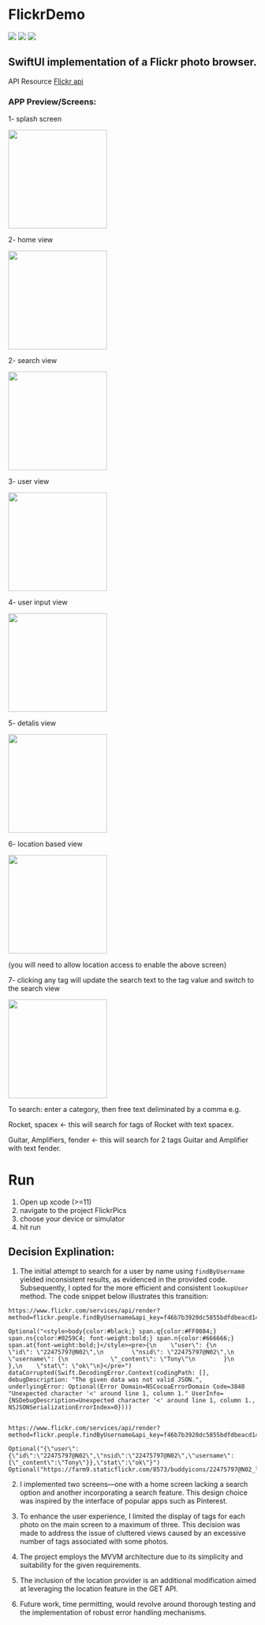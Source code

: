 # FlickrDemo

![](https://img.shields.io/badge/Swift:-5.3_5.4_5.5-ff5900.svg)
![](https://img.shields.io/badge/Platform:-_iOS-ff5900.svg)
![](https://img.shields.io/badge/chip_support:-M1-ff5900.svg)

## SwiftUI implementation of a Flickr photo browser.

API Resource [Flickr api](https://www.flickr.com/services/api/flickr.photos.search.html)


### APP Preview/Screens:

1- splash screen 

<img src="https://github.com/SohaEmad/FlickerDemo/blob/main/photos/splash_screen.gif" width="200">

2- home view 

<img src="https://github.com/SohaEmad/FlickerDemo/blob/main/photos/main_view.jpg" width="200">

2- search view 

<img src="https://github.com/SohaEmad/FlickerDemo/blob/main/photos/search_view.gif" width="200">

3- user view

<img src="https://github.com/SohaEmad/FlickerDemo/blob/main/photos/user_view.gif" width="200">

4- user input view 

<img src="https://github.com/SohaEmad/FlickerDemo/blob/main/photos/user_search.jpg" width="200">

5- detalis view 

<img src="https://github.com/SohaEmad/FlickerDemo/blob/main/photos/details_screen.gif" width="200">

6- location based view 

<img src="https://github.com/SohaEmad/FlickerDemo/blob/main/photos/location_view.jpg" width="200">

(you will need to allow location access to enable the above screen)


7- clicking any tag will update the search text to the tag value and switch to the search view 

<img src="https://github.com/SohaEmad/FlickerDemo/blob/main/photos/tags_redirect.gif" width="200">

To search: enter a category, then free text deliminated by a comma e.g.

Rocket, spacex  <- this will search for tags of Rocket with text spacex.

Guitar, Amplifiers, fender <- this will search for 2 tags Guitar and Amplifier with text fender.

# Run
1. Open up xcode (>=11) 
2. navigate to the project FlickrPics
3. choose your device or simulator
4. hit run

## Decision Explination: 

1. The initial attempt to search for a user by name using `findByUsername` yielded inconsistent results, as evidenced in the provided code. Subsequently, I opted for the more efficient and consistent `lookupUser` method. The code snippet below illustrates this transition:

``` 
https://www.flickr.com/services/api/render?method=flickr.people.findByUsername&api_key=f46b7b3920dc5855bdfdbeacd14b3ebd&username=Tony&format=json&nojsoncallback=?

Optional("<style>body{color:#black;} span.q{color:#FF0084;} span.ns{color:#0259C4; font-weight:bold;} span.n{color:#666666;} span.at{font-weight:bold;}</style><pre>{\n    \"user\": {\n        \"id\": \"22475797@N02\",\n        \"nsid\": \"22475797@N02\",\n        \"username\": {\n            \"_content\": \"Tony\"\n        }\n    },\n    \"stat\": \"ok\"\n}</pre>")
dataCorrupted(Swift.DecodingError.Context(codingPath: [], debugDescription: "The given data was not valid JSON.", underlyingError: Optional(Error Domain=NSCocoaErrorDomain Code=3840 "Unexpected character '<' around line 1, column 1." UserInfo={NSDebugDescription=Unexpected character '<' around line 1, column 1., NSJSONSerializationErrorIndex=0})))


https://www.flickr.com/services/api/render?method=flickr.people.findByUsername&api_key=f46b7b3920dc5855bdfdbeacd14b3ebd&username=Tony&format=json&nojsoncallback=?

Optional("{\"user\":{\"id\":\"22475797@N02\",\"nsid\":\"22475797@N02\",\"username\":{\"_content\":\"Tony\"}},\"stat\":\"ok\"}")
Optional("https://farm9.staticflickr.com/8573/buddyicons/22475797@N02_l.jpg")
```

2. I implemented two screens—one with a home screen lacking a search option and another incorporating a search feature. This design choice was inspired by the interface of popular apps such as Pinterest.

3. To enhance the user experience, I limited the display of tags for each photo on the main screen to a maximum of three. This decision was made to address the issue of cluttered views caused by an excessive number of tags associated with some photos.

4. The project employs the MVVM architecture due to its simplicity and suitability for the given requirements.

5. The inclusion of the location provider is an additional modification aimed at leveraging the location feature in the GET API.

6. Future work, time permitting, would revolve around thorough testing and the implementation of robust error handling mechanisms.